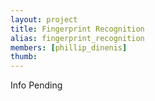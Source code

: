 ```yaml
---
layout: project
title: Fingerprint Recognition
alias: fingerprint_recognition
members: [phillip_dinenis]
thumb:
---
```

Info Pending
